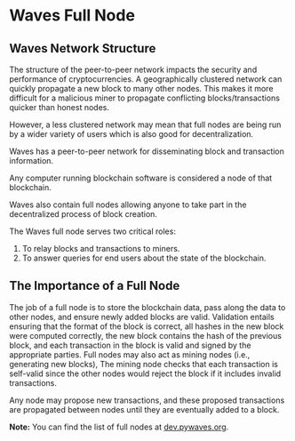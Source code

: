 # Waves Full Node

## Waves Network Structure

The structure of the peer-to-peer network impacts the security and performance of cryptocurrencies. A geographically clustered network can quickly propagate a new block to many other nodes. This makes it more difficult for a malicious miner to propagate conflicting blocks/transactions quicker than honest nodes.

However, a less clustered network may mean that full nodes are being run by a wider variety of users which is also good for decentralization.

Waves has a peer-to-peer network for disseminating block and transaction information.

Any computer running blockchain software is considered a node of that blockchain.

Waves also contain full nodes allowing anyone to take part in the decentralized process of block creation.

The Waves full node serves two critical roles:

1. To relay blocks and transactions to miners.
2. To answer queries for end users about the state of the blockchain.

## The Importance of a Full Node

The job of a full node is to store the blockchain data, pass along the data to other nodes, and ensure newly added blocks are valid. Validation entails ensuring that the format of the block is correct, all hashes in the new block were computed correctly, the new block contains the hash of the previous block, and each transaction in the block is valid and signed by the appropriate parties. Full nodes may also act as mining nodes \(i.e., generating new blocks\), The mining node checks that each transaction is self-valid since the other nodes would reject the block if it includes invalid transactions.

Any node may propose new transactions, and these proposed transactions are propagated between nodes until they are eventually added to a block.

**Note:** You can find the list of full nodes at [dev.pywaves.org](http://dev.pywaves.org/generators/).
